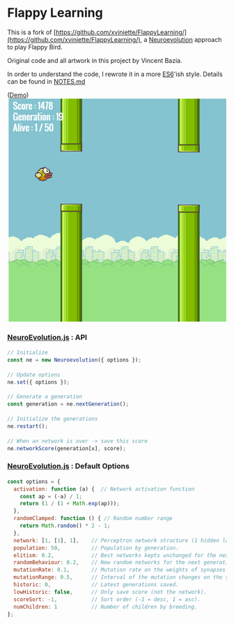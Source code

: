 # Flappy Learning

This is a fork of [https://github.com/xviniette/FlappyLearning/](https://github.com/xviniette/FlappyLearning/), a
[Neuroevolution](http://www.scholarpedia.org/article/Neuroevolution) approach to play Flappy Bird.

Original code and all artwork in this project by Vincent Bazia.

In order to understand the code, I rewrote it in a more [ES6](http://exploringjs.com/es6/index.html)'ish style.
Details can be found in [NOTES.md]()

([Demo](http://xviniette.github.io/FlappyLearning/))
![alt tag](https://github.com/xviniette/FlappyLearning/blob/gh-pages/img/flappy.png?raw=true)

### [NeuroEvolution.js]() : API
```javascript
// Initialize
const ne = new Neuroevolution({ options });

// Update options
ne.set({ options });

// Generate a generation
const generation = ne.nextGeneration();

// Initialize the generations
ne.restart();

// When an network is over -> save this score
ne.networkScore(generation[x], score);
```

### [NeuroEvolution.js]() : Default Options

```javascript
const options = {
  activation: function (a) {  // Network activation function
    const ap = (-a) / 1;
    return (1 / (1 + Math.exp(ap)));
  },
  randomClamped: function () { // Random number range
    return Math.random() * 2 - 1;
  },
  network: [1, [1], 1],    // Perceptron network structure (1 hidden layer).
  population: 50,          // Population by generation.
  elitism: 0.2,            // Best networks kepts unchanged for the next generation (rate).
  randomBehaviour: 0.2,    // New random networks for the next generation (rate).
  mutationRate: 0.1,       // Mutation rate on the weights of synapses.
  mutationRange: 0.5,      // Interval of the mutation changes on the synapse weight.
  historic: 0,             // Latest generations saved.
  lowHistoric: false,      // Only save score (not the network).
  scoreSort: -1,           // Sort order (-1 = desc, 1 = asc).
  numChildren: 1           // Number of children by breeding.
};
```
